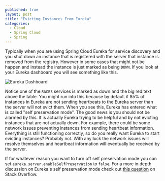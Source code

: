 ```yaml
---
published: true
layout: post
title: "Evicting Instances From Eureka"
categories:
  - Cloud
  - Spring Cloud
  - Spring
---
```


Typically when you are using Spring Cloud Eureka for service discovery and you shut
down an instance that is registered with the server that instance is removed from
the registry.  However in some cases that might not be happen and instead the instance
is just marked as being `DOWN`.  If you look at your Eureka dashboard you will see
something like this.

![Eureka Dashboard](https://cloud.githubusercontent.com/assets/524254/18324140/dfc2f822-7508-11e6-85a8-090bc559d722.png)

Notice one of the `RACES` services is marked as down and the big red text above the table.
You might run into this because by default if 85% of instances in Eureka are not sending
heartbeats to the Eureka server than the server will not evict them.  When you see this,
Eureka has entered what is called "self preservation mode".  The good news is you
should not be alarmed by this.  It is actually Eureka trying to be helpful and by not evicting
instances that are not actually down.  For example, there could be some network issues
preventing instances from sending heartbeat information.  Everything is still functioning
correctly, so do you really want Eureka to start evicting instances?  Probably not.
With any luck the network issues will resolve themselves and heartbeat information will
eventually be received by the server.

If for whatever reason you want to turn off self preservation mode you can set
`eureka.server.enableSelfPreservation` to `false`.  For a more in depth discussion
on Eureka's self preservation mode check out [this question](http://stackoverflow.com/questions/33921557/understanding-spring-cloud-eureka-server-self-preservation-and-renew-threshold)
on Stack Overflow.
